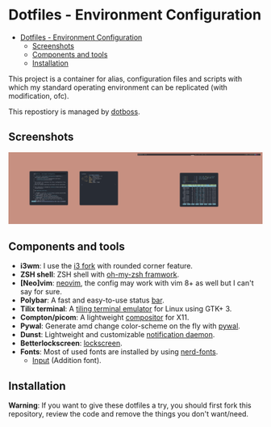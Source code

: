 # Dotfiles - Environment Configuration

- [Dotfiles - Environment Configuration](#dotfiles---environment-configuration)
  - [Screenshots](#screenshots)
  - [Components and tools](#components-and-tools)
  - [Installation](#installation)

This project is a container for alias, configuration files and scripts with
which my standard operating environment can be replicated (with modification, ofc).

This repostiory is managed by [dotboss](https://github.com/ntk148v/dotboss).

## Screenshots

![](./screenshots/Screenshot%20from%202020-12-25%2010-07-47.png)

## Components and tools

- **i3wm**: I use the [i3 fork](https://github.com/ntk148v/i3) with rounded corner feature.
- **ZSH shell**: ZSH shell with [oh-my-zsh framwork](https://github.com/ohmyzsh/ohmyzsh).
- **[Neo]vim**: [neovim](https://github.com/neovim/neovim), the config may work with vim 8+ as well but I can't say for sure.
- **Polybar**: A fast and easy-to-use status [bar](https://github.com/polybar/polybar).
- **Tilix terminal**: A [tiling terminal emulator](https://github.com/gnunn1/tilix) for Linux using GTK+ 3.
- **Compton/picom**: A lightweight [compositor](https://github.com/yshui/picom) for X11.
- **Pywal**: Generate amd change color-scheme on the fly with [pywal](https://github.com/dylanaraps/pywal).
- **Dunst**: Lightweight and customizable [notification daemon](https://github.com/dunst-project/dunst).
- **Betterlockscreen**: [lockscreen](https://github.com/pavanjadhaw/betterlockscreen).
- **Fonts**: Most of used fonts are installed by using [nerd-fonts](https://github.com/ryanoasis/nerd-fonts).
  - [Input](https://input.fontbureau.com/) (Addition font).

## Installation

**Warning**: If you want to give these dotfiles a try, you should first fork this repository, review the code and remove the things you don't want/need.
